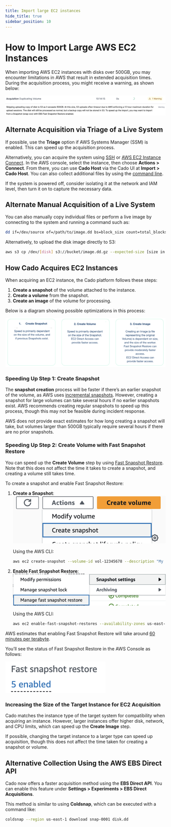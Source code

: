 ```yaml
---
title: Import large EC2 instances
hide_title: true
sidebar_position: 10
---
```


# How to Import Large AWS EC2 Instances

When importing AWS EC2 instances with disks over 500GB, you may encounter limitations in AWS that result in extended acquisition times. During the acquisition process, you might receive a warning, as shown below:

![Large EC2 Import Warning](/img/large-disk-warning.png)

## Alternate Acquisition via Triage of a Live System

If possible, use the **Triage** option if AWS Systems Manager (SSM) is enabled. This can speed up the acquisition process.

Alternatively, you can acquire the system using [SSH](https://docs.aws.amazon.com/AWSEC2/latest/UserGuide/connect-linux-inst-ssh.html) or [AWS EC2 Instance Connect](https://docs.aws.amazon.com/AWSEC2/latest/UserGuide/ec2-instance-connect-methods.html). In the AWS console, select the instance, then choose **Actions > Connect**. From there, you can use **Cado Host** via the Cado UI at **Import > Cado Host**. You can also collect additional files by using the [command line](https://docs.cadosecurity.com/cado-host/cli).

If the system is powered off, consider isolating it at the network and IAM level, then turn it on to capture the necessary data.

## Alternate Manual Acquisition of a Live System

You can also manually copy individual files or perform a live image by connecting to the system and running a command such as:

```bash
dd if=/dev/source of=/path/to/image.dd bs=block_size count=total_blocks
```

Alternatively, to upload the disk image directly to S3:

```bash
aws s3 cp /dev/[disk] s3://bucket/image.dd.gz --expected-size [size in bytes]
```

## How Cado Acquires EC2 Instances

When acquiring an EC2 instance, the Cado platform follows these steps:

1. **Create a snapshot** of the volume attached to the instance.
2. **Create a volume** from the snapshot.
3. **Create an image** of the volume for processing.

Below is a diagram showing possible optimizations in this process:

![Cado EC2 Acquisition Process](/img/snapshot-steps.png)

### Speeding Up Step 1: Create Snapshot

The **snapshot creation** process will be faster if there’s an earlier snapshot of the volume, as AWS uses [incremental snapshots](https://docs.aws.amazon.com/ebs/latest/userguide/ebs-snapshots.html#how_snapshots_work). However, creating a snapshot for large volumes can take several hours if no earlier snapshots exist. AWS recommends creating regular snapshots to speed up this process, though this may not be feasible during incident response.

AWS does not provide exact estimates for how long creating a snapshot will take, but volumes larger than 500GB typically require several hours if there are no prior snapshots.

### Speeding Up Step 2: Create Volume with Fast Snapshot Restore

You can speed up the **Create Volume** step by using [Fast Snapshot Restore](https://docs.aws.amazon.com/ebs/latest/userguide/ebs-fast-snapshot-restore.html). Note that this does not affect the time it takes to create a snapshot, and creating a volume still takes time.

To create a snapshot and enable Fast Snapshot Restore:

1. **Create a Snapshot**:
   ![Create Snapshot](/img/createsnap.png)

   Using the AWS CLI:

   ```bash
   aws ec2 create-snapshot --volume-id vol-12345678 --description "My EBS volume snapshot"
   ```

2. **Enable Fast Snapshot Restore**:
   ![Enable Fast Snapshot Restore](/img/fast-restore.png)

   Using the AWS CLI:

   ```bash
   aws ec2 enable-fast-snapshot-restores --availability-zones us-east-2a us-east-2b --source-snapshot-ids snap-1234567890abcdef0
   ```

AWS estimates that enabling Fast Snapshot Restore will take around [60 minutes per terabyte](https://docs.aws.amazon.com/ebs/latest/userguide/ebs-fast-snapshot-restore.html#:~:text=View%20the%20fast%20snapshot%20restore%20state%20for%20a%20snapshot,-Fast%20snapshot%20restore&text=optimizing%20%E2%80%94%20Fast%20snapshot%20restore%20is,performance%20benefit%20when%20restoring%20volumes.).

You’ll see the status of Fast Snapshot Restore in the AWS Console as follows:

![Fast Snapshot Restore Enabled](/img/fast-restore-enabled.png)

### Increasing the Size of the Target Instance for EC2 Acquisition

Cado matches the instance type of the target system for compatibility when acquiring an instance. However, larger instances offer higher disk, network, and CPU limits, which can speed up the **Create Image** step.

If possible, changing the target instance to a larger type can speed up acquisition, though this does not affect the time taken for creating a snapshot or volume.

## Alternative Collection Using the AWS EBS Direct API

Cado now offers a faster acquisition method using the **EBS Direct API**. You can enable this feature under **Settings > Experiments > EBS Direct Acquisitions**.

This method is similar to using **Coldsnap**, which can be executed with a command like:

```bash
coldsnap --region us-east-1 download snap-0001 disk.dd
```